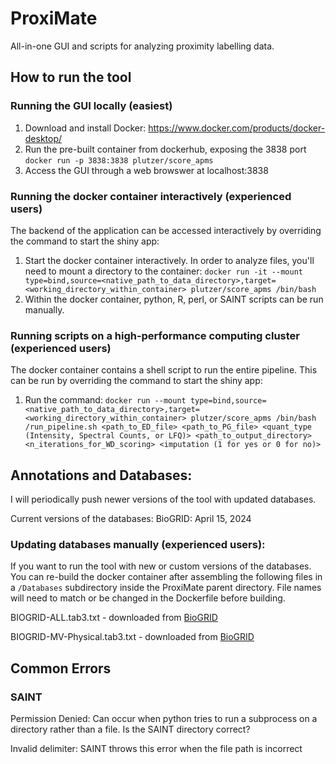 # ProxiMate
All-in-one GUI and scripts for analyzing proximity labelling data.

## How to run the tool
### Running the GUI locally (easiest)
1. Download and install Docker: https://www.docker.com/products/docker-desktop/
2. Run the pre-built container from dockerhub, exposing the 3838 port
    `docker run -p 3838:3838 plutzer/score_apms`
3. Access the GUI through a web browswer at localhost:3838

### Running the docker container interactively (experienced users)
The backend of the application can be accessed interactively by overriding the command to start the shiny app:
1. Start the docker container interactively. In order to analyze files, you'll need to mount a directory to the container:
    `docker run -it --mount type=bind,source=<native_path_to_data_directory>,target=<working_directory_within_container> plutzer/score_apms /bin/bash`
2. Within the docker container, python, R, perl, or SAINT scripts can be run manually.

### Running scripts on a high-performance computing cluster (experienced users)
The docker container contains a shell script to run the entire pipeline. This can be run by overriding the command to start the shiny app:
1. Run the command:
       `docker run --mount type=bind,source=<native_path_to_data_directory>,target=<working_directory_within_container> plutzer/score_apms /bin/bash /run_pipeline.sh <path_to_ED_file> <path_to_PG_file> <quant_type (Intensity, Spectral Counts, or LFQ)> <path_to_output_directory> <n_iterations_for_WD_scoring> <imputation (1 for yes or 0 for no)>`

## Annotations and Databases:
I will periodically push newer versions of the tool with updated databases. 

Current versions of the databases:
BioGRID: April 15, 2024

### Updating databases manually (experienced users):
If you want to run the tool with new or custom versions of the databases. You can re-build the docker container after assembling the following files in a `/Databases` subdirectory inside the ProxiMate parent directory. File names will need to match or be changed in the Dockerfile before building.


BIOGRID-ALL.tab3.txt - downloaded from [BioGRID](https://downloads.thebiogrid.org/BioGRID)

BIOGRID-MV-Physical.tab3.txt - downloaded from [BioGRID](https://downloads.thebiogrid.org/BioGRID)




## Common Errors

### SAINT
Permission Denied:
    Can occur when python tries to run a subprocess on a directory rather than a file. Is the SAINT directory correct?

Invalid delimiter:
    SAINT throws this error when the file path is incorrect
